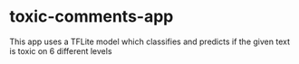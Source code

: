 # toxic-comments-app
This app uses a TFLite model which classifies and predicts if the given text is toxic on 6 different levels
